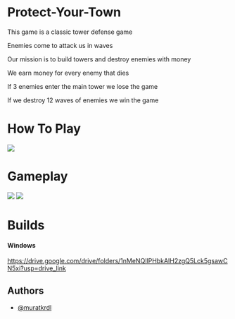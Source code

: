 # Protect-Your-Town

This game is a classic tower defense game

Enemies come to attack us in waves

Our mission is to build towers and destroy enemies with money

We earn money for every enemy that dies

If 3 enemies enter the main tower we lose the game

If we destroy 12 waves of enemies we win the game


# How To Play

<img src="-" width="auto">


# Gameplay

<img src="-" width="auto">

<img src="-" width="auto">


# Builds

#### Windows

https://drive.google.com/drive/folders/1nMeNQIlPHbkAIH2zgQ5Lck5gsawCN5xi?usp=drive_link


## Authors

- [@muratkrdl](https://github.com/muratkrdl)

